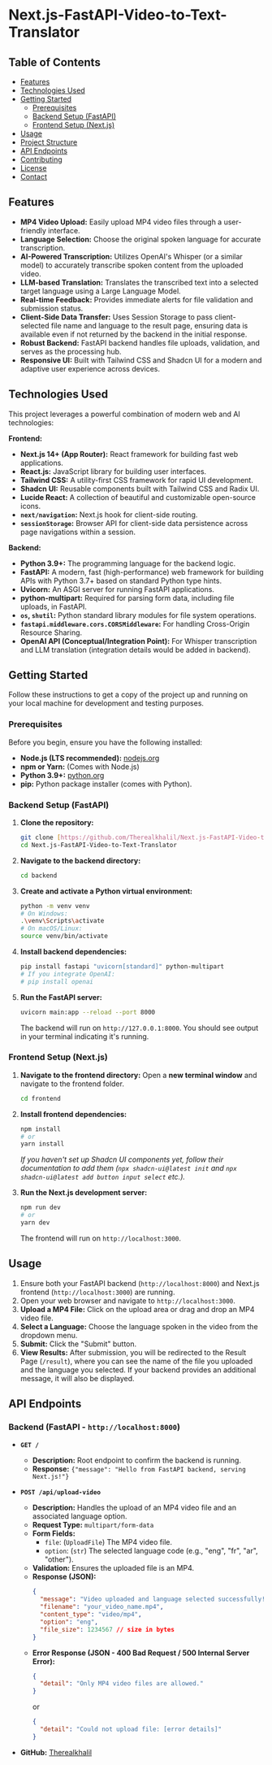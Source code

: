 # Next.js-FastAPI-Video-to-Text-Translator

## Table of Contents

- [Features](#features)
- [Technologies Used](#technologies-used)
- [Getting Started](#getting-started)
  - [Prerequisites](#prerequisites)
  - [Backend Setup (FastAPI)](#backend-setup-fastapi)
  - [Frontend Setup (Next.js)](#frontend-setup-nextjs)
- [Usage](#usage)
- [Project Structure](#project-structure)
- [API Endpoints](#api-endpoints)
- [Contributing](#contributing)
- [License](#license)
- [Contact](#contact)

## Features

- **MP4 Video Upload:** Easily upload MP4 video files through a user-friendly interface.
- **Language Selection:** Choose the original spoken language for accurate transcription.
- **AI-Powered Transcription:** Utilizes OpenAI's Whisper (or a similar model) to accurately transcribe spoken content from the uploaded video.
- **LLM-based Translation:** Translates the transcribed text into a selected target language using a Large Language Model.
- **Real-time Feedback:** Provides immediate alerts for file validation and submission status.
- **Client-Side Data Transfer:** Uses Session Storage to pass client-selected file name and language to the result page, ensuring data is available even if not returned by the backend in the initial response.
- **Robust Backend:** FastAPI backend handles file uploads, validation, and serves as the processing hub.
- **Responsive UI:** Built with Tailwind CSS and Shadcn UI for a modern and adaptive user experience across devices.

## Technologies Used

This project leverages a powerful combination of modern web and AI technologies:

**Frontend:**

- **Next.js 14+ (App Router):** React framework for building fast web applications.
- **React.js:** JavaScript library for building user interfaces.
- **Tailwind CSS:** A utility-first CSS framework for rapid UI development.
- **Shadcn UI:** Reusable components built with Tailwind CSS and Radix UI.
- **Lucide React:** A collection of beautiful and customizable open-source icons.
- **`next/navigation`:** Next.js hook for client-side routing.
- **`sessionStorage`:** Browser API for client-side data persistence across page navigations within a session.

**Backend:**

- **Python 3.9+:** The programming language for the backend logic.
- **FastAPI:** A modern, fast (high-performance) web framework for building APIs with Python 3.7+ based on standard Python type hints.
- **Uvicorn:** An ASGI server for running FastAPI applications.
- **python-multipart:** Required for parsing form data, including file uploads, in FastAPI.
- **`os`, `shutil`:** Python standard library modules for file system operations.
- **`fastapi.middleware.cors.CORSMiddleware`:** For handling Cross-Origin Resource Sharing.
- **OpenAI API (Conceptual/Integration Point):** For Whisper transcription and LLM translation (integration details would be added in backend).

## Getting Started

Follow these instructions to get a copy of the project up and running on your local machine for development and testing purposes.

### Prerequisites

Before you begin, ensure you have the following installed:

- **Node.js (LTS recommended):** [nodejs.org](https://nodejs.org/en/download/)
- **npm or Yarn:** (Comes with Node.js)
- **Python 3.9+:** [python.org](https://www.python.org/downloads/)
- **pip:** Python package installer (comes with Python).

### Backend Setup (FastAPI)

1.  **Clone the repository:**

    ```bash
    git clone [https://github.com/Therealkhalil/Next.js-FastAPI-Video-to-Text-Translator.git](https://github.com/Therealkhalil/Next.js-FastAPI-Video-to-Text-Translator.git)
    cd Next.js-FastAPI-Video-to-Text-Translator
    ```

2.  **Navigate to the backend directory:**

    ```bash
    cd backend
    ```

3.  **Create and activate a Python virtual environment:**

    ```bash
    python -m venv venv
    # On Windows:
    .\venv\Scripts\activate
    # On macOS/Linux:
    source venv/bin/activate
    ```

4.  **Install backend dependencies:**

    ```bash
    pip install fastapi "uvicorn[standard]" python-multipart
    # If you integrate OpenAI:
    # pip install openai
    ```

5.  **Run the FastAPI server:**
    ```bash
    uvicorn main:app --reload --port 8000
    ```
    The backend will run on `http://127.0.0.1:8000`. You should see output in your terminal indicating it's running.

### Frontend Setup (Next.js)

1.  **Navigate to the frontend directory:**
    Open a **new terminal window** and navigate to the frontend folder.

    ```bash
    cd frontend
    ```

2.  **Install frontend dependencies:**

    ```bash
    npm install
    # or
    yarn install
    ```

    _If you haven't set up Shadcn UI components yet, follow their documentation to add them (`npx shadcn-ui@latest init` and `npx shadcn-ui@latest add button input select` etc.)._

3.  **Run the Next.js development server:**
    ```bash
    npm run dev
    # or
    yarn dev
    ```
    The frontend will run on `http://localhost:3000`.

## Usage

1.  Ensure both your FastAPI backend (`http://localhost:8000`) and Next.js frontend (`http://localhost:3000`) are running.
2.  Open your web browser and navigate to `http://localhost:3000`.
3.  **Upload a MP4 File:** Click on the upload area or drag and drop an MP4 video file.
4.  **Select a Language:** Choose the language spoken in the video from the dropdown menu.
5.  **Submit:** Click the "Submit" button.
6.  **View Results:** After submission, you will be redirected to the Result Page (`/result`), where you can see the name of the file you uploaded and the language you selected. If your backend provides an additional message, it will also be displayed.

## API Endpoints

### Backend (FastAPI - `http://localhost:8000`)

- **`GET /`**

  - **Description:** Root endpoint to confirm the backend is running.
  - **Response:** `{"message": "Hello from FastAPI backend, serving Next.js!"}`

- **`POST /api/upload-video`**

  - **Description:** Handles the upload of an MP4 video file and an associated language option.
  - **Request Type:** `multipart/form-data`
  - **Form Fields:**
    - `file`: (`UploadFile`) The MP4 video file.
    - `option`: (`str`) The selected language code (e.g., "eng", "fr", "ar", "other").
  - **Validation:** Ensures the uploaded file is an MP4.
  - **Response (JSON):**
    ```json
    {
      "message": "Video uploaded and language selected successfully!",
      "filename": "your_video_name.mp4",
      "content_type": "video/mp4",
      "option": "eng",
      "file_size": 1234567 // size in bytes
    }
    ```
  - **Error Response (JSON - 400 Bad Request / 500 Internal Server Error):**
    ```json
    {
      "detail": "Only MP4 video files are allowed."
    }
    ```
    or
    ```json
    {
      "detail": "Could not upload file: [error details]"
    }
    ```

- **GitHub:** [Therealkhalil](https://github.com/Therealkhalil)

